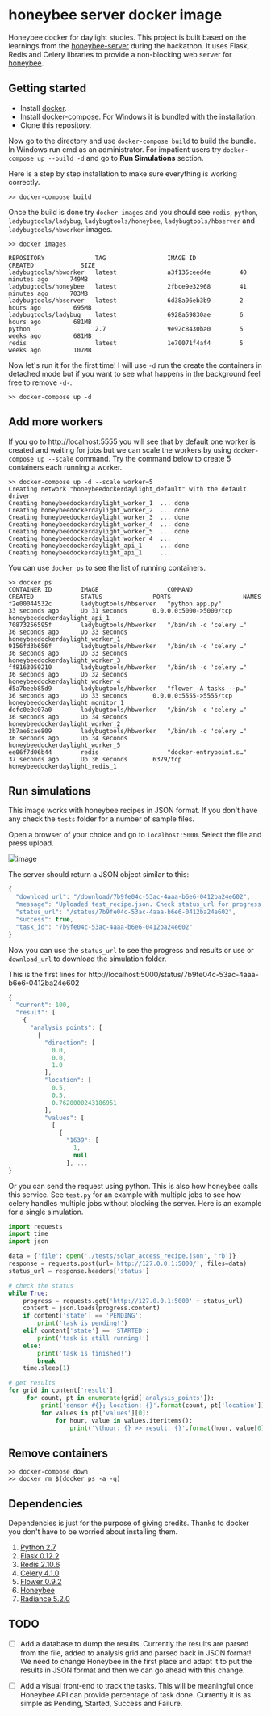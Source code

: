 # honeybee server docker image
Honeybee docker for daylight studies. This project is built based on the learnings from the [honeybee-server](https://github.com/ladybug-tools/honeybee-server) during the hackathon.
It uses Flask, Redis and Celery libraries to provide a non-blocking web server for [honeybee](https://github.com/ladybug-tools/honeybee).

## Getting started
- Install [docker](https://docs.docker.com/engine/installation/).
- Install [docker-compose](https://docs.docker.com/compose/install/). For Windows it is bundled with the installation.
- Clone this repository.

Now go to the directory and use `docker-compose build` to build the bundle. In Windows run cmd as an administrator. For impatient users try `docker-compose up --build -d` and go to **Run Simulations** section.

Here is a step by step installation to make sure everything is working correctly.
```shell
>> docker-compose build
```

Once the build is done try `docker images` and you should see `redis`, `python`,  `ladybugtools/ladybug`, `ladybugtools/honeybee`, `ladybugtools/hbserver` and `ladybugtools/hbworker` images.

```shell
>> docker images

REPOSITORY              TAG                 IMAGE ID            CREATED             SIZE
ladybugtools/hbworker   latest              a3f135ceed4e        40 minutes ago      749MB
ladybugtools/honeybee   latest              2fbce9e32968        41 minutes ago      703MB
ladybugtools/hbserver   latest              6d38a96eb3b9        2 hours ago         695MB
ladybugtools/ladybug    latest              6928a59830ae        6 hours ago         681MB
python                  2.7                 9e92c8430ba0        5 weeks ago         681MB
redis                   latest              1e70071f4af4        5 weeks ago         107MB
```
Now let's run it for the first time! I will use `-d` run the create the containers in detached mode but if you want to see what happens in the background feel free to remove `-d-`.

```shell
>> docker-compose up -d
```

## Add more workers
If you go to http://localhost:5555 you will see that by default one worker is created and waiting for jobs but we can scale the workers by using `docker-compose up --scale` command. Try the command below to create 5 containers each running a worker.

```shell
>> docker-compose up -d --scale worker=5
Creating network "honeybeedockerdaylight_default" with the default driver
Creating honeybeedockerdaylight_worker_1  ... done
Creating honeybeedockerdaylight_worker_2  ... done
Creating honeybeedockerdaylight_worker_3  ... done
Creating honeybeedockerdaylight_worker_4  ... done
Creating honeybeedockerdaylight_worker_5  ... done
Creating honeybeedockerdaylight_worker_4  ...
Creating honeybeedockerdaylight_api_1     ... done
Creating honeybeedockerdaylight_api_1     ...
```

You can use `docker ps` to see the list of running containers.

```shell
>> docker ps
CONTAINER ID        IMAGE                   COMMAND                  CREATED             STATUS              PORTS                    NAMES
f2e00044532c        ladybugtools/hbserver   "python app.py"          33 seconds ago      Up 31 seconds       0.0.0.0:5000->5000/tcp   honeybeedockerdaylight_api_1
70873256595f        ladybugtools/hbworker   "/bin/sh -c 'celery …"   36 seconds ago      Up 33 seconds                                honeybeedockerdaylight_worker_1
9156fd3b656f        ladybugtools/hbworker   "/bin/sh -c 'celery …"   36 seconds ago      Up 33 seconds                                honeybeedockerdaylight_worker_3
ff8163050210        ladybugtools/hbworker   "/bin/sh -c 'celery …"   36 seconds ago      Up 32 seconds                                honeybeedockerdaylight_worker_4
d5a7beeb85d9        ladybugtools/hbworker   "flower -A tasks --p…"   36 seconds ago      Up 33 seconds       0.0.0.0:5555->5555/tcp   honeybeedockerdaylight_monitor_1
defc0e0c07a0        ladybugtools/hbworker   "/bin/sh -c 'celery …"   36 seconds ago      Up 34 seconds                                honeybeedockerdaylight_worker_2
2b7ae6cae809        ladybugtools/hbworker   "/bin/sh -c 'celery …"   36 seconds ago      Up 34 seconds                                honeybeedockerdaylight_worker_5
ee06f7d06b44        redis                   "docker-entrypoint.s…"   37 seconds ago      Up 36 seconds       6379/tcp                 honeybeedockerdaylight_redis_1
```

## Run simulations
This image works with honeybee recipes in JSON format. If you don't have any check the `tests` folder for a number of sample files.

Open a browser of your choice and go to `localhost:5000`. Select the file and press upload.

![image](https://user-images.githubusercontent.com/2915573/34425465-302cf38a-ebfa-11e7-9055-27e0c6e8e594.png)

The server should return a JSON object similar to this:
```js
{
  "download_url": "/download/7b9fe04c-53ac-4aaa-b6e6-0412ba24e602",
  "message": "Uploaded test_recipe.json. Check status_url for progress and results",
  "status_url": "/status/7b9fe04c-53ac-4aaa-b6e6-0412ba24e602",
  "success": true,
  "task_id": "7b9fe04c-53ac-4aaa-b6e6-0412ba24e602"
}
```
Now you can use the `status_url` to see the progress and results or use or `download_url` to download the simulation folder.

This is the first lines for http://localhost:5000/status/7b9fe04c-53ac-4aaa-b6e6-0412ba24e602
```js
{
  "current": 100,
  "result": [
    {
      "analysis_points": [
        {
          "direction": [
            0.0,
            0.0,
            1.0
          ],
          "location": [
            0.5,
            0.5,
            0.7620000243186951
          ],
          "values": [
            [
              {
                "1639": [
                  1,
                  null
                ], ...
}
```

Or you can send the request using python. This is also how honeybee calls this service. See `test.py` for an example with multiple jobs to see how celery handles multiple jobs without blocking the server. Here is an example for a single simulation.

```python
import requests
import time
import json

data = {'file': open('./tests/solar_access_recipe.json', 'rb')}
response = requests.post(url='http://127.0.0.1:5000/', files=data)
status_url = response.headers['status']

# check the status
while True:
    progress = requests.get('http://127.0.0.1:5000' + status_url)
    content = json.loads(progress.content)
    if content['state'] == 'PENDING':
        print('task is pending!')
    elif content['state'] == 'STARTED':
        print('task is still running!')
    else:
        print('task is finished!')
        break
    time.sleep(1)

# get results
for grid in content['result']:
     for count, pt in enumerate(grid['analysis_points']):
         print('sensor #{}; location: {}'.format(count, pt['location']))
         for values in pt['values'][0]:
             for hour, value in values.iteritems():
                 print('\thour: {} >> result: {}'.format(hour, value[0]))
```


## Remove containers
```shell
>> docker-compose down
>> docker rm $(docker ps -a -q)
```

## Dependencies
Dependencies is just for the purpose of giving credits. Thanks to docker you don't have to be worried about installing them.

1. [Python 2.7](https://www.python.org/)
2. [Flask 0.12.2](http://flask.pocoo.org/)
3. [Redis 2.10.6](https://redis.io/)
4. [Celery 4.1.0](http://www.celeryproject.org/)
5. [Flower 0.9.2](https://flower.readthedocs.io/en/latest/)
6. [Honeybee](http://www.ladybug.tools/honeybee.html)
7. [Radiance 5.2.0](https://github.com/NREL/Radiance/releases/tag/5.2.0)

## TODO
- [ ] Add a database to dump the results. Currently the results are parsed from the file, added to analysis grid and parsed back in JSON format! We need to change Honeybee in the first place and adapt it to put the results in JSON format and then we can go ahead with this change.

- [ ] Add a visual front-end to track the tasks. This will be meaningful once Honeybee API can provide percentage of task done. Currently it is as simple as Pending, Started, Success and Failure.
